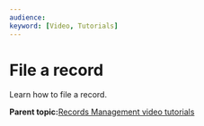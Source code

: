 ```yaml
---
audience: 
keyword: [Video, Tutorials]
---
```


# File a record

Learn how to file a record.

  

**Parent topic:**[Records Management video tutorials](../topics/alfresco-video-tutorials-rm.md)

